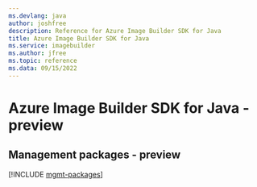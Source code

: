 ```yaml
---
ms.devlang: java
author: joshfree
description: Reference for Azure Image Builder SDK for Java
title: Azure Image Builder SDK for Java
ms.service: imagebuilder
ms.author: jfree
ms.topic: reference
ms.data: 09/15/2022
---
```

# Azure Image Builder SDK for Java - preview

## Management packages - preview
[!INCLUDE [mgmt-packages](image-builder-mgmt-index.md)]